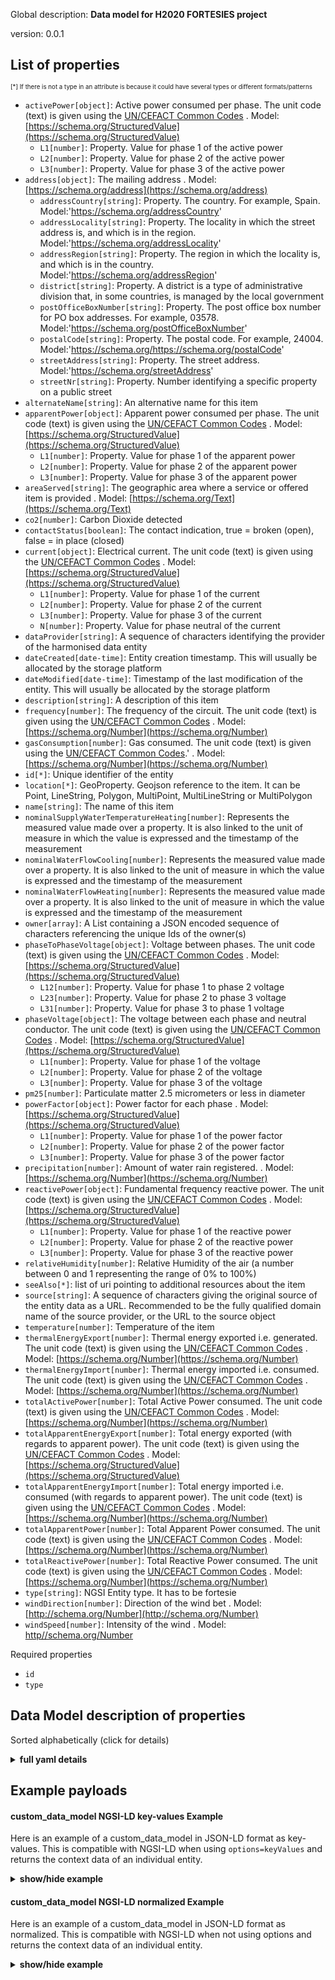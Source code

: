 
  

Global description: **Data model for H2020 FORTESIES project**  

version: 0.0.1  
<!-- /20-Description -->
  
<!-- 30-PropertiesList -->
  


## List of properties  


<sup><sub>[*] If there is not a type in an attribute is because it could have several types or different formats/patterns</sub></sup>  
- `activePower[object]`: Active power consumed per phase. The unit code (text) is given using the [UN/CEFACT Common Codes](https://docs.peppol.eu/poacc/billing/3.0/codelist/UNECERec20)  . Model: [https://schema.org/StructuredValue](https://schema.org/StructuredValue)
	- `L1[number]`: Property. Value for phase 1 of the active power    
	- `L2[number]`: Property. Value for phase 2 of the active power    
	- `L3[number]`: Property. Value for phase 3 of the active power    
- `address[object]`: The mailing address  . Model: [https://schema.org/address](https://schema.org/address)
	- `addressCountry[string]`: Property. The country. For example, Spain. Model:'https://schema.org/addressCountry'    
	- `addressLocality[string]`: Property. The locality in which the street address is, and which is in the region. Model:'https://schema.org/addressLocality'    
	- `addressRegion[string]`: Property. The region in which the locality is, and which is in the country. Model:'https://schema.org/addressRegion'    
	- `district[string]`: Property. A district is a type of administrative division that, in some countries, is managed by the local government    
	- `postOfficeBoxNumber[string]`: Property. The post office box number for PO box addresses. For example, 03578. Model:'https://schema.org/postOfficeBoxNumber'    
	- `postalCode[string]`: Property. The postal code. For example, 24004. Model:'https://schema.org/https://schema.org/postalCode'    
	- `streetAddress[string]`: Property. The street address. Model:'https://schema.org/streetAddress'    
	- `streetNr[string]`: Property. Number identifying a specific property on a public street    
- `alternateName[string]`: An alternative name for this item  
- `apparentPower[object]`: Apparent power consumed per phase. The unit code (text) is given using the [UN/CEFACT Common Codes](https://docs.peppol.eu/poacc/billing/3.0/codelist/UNECERec20)  . Model: [https://schema.org/StructuredValue](https://schema.org/StructuredValue)
	- `L1[number]`: Property. Value for phase 1 of the apparent power    
	- `L2[number]`: Property. Value for phase 2 of the apparent power    
	- `L3[number]`: Property. Value for phase 3 of the apparent power    
- `areaServed[string]`: The geographic area where a service or offered item is provided  . Model: [https://schema.org/Text](https://schema.org/Text)
- `co2[number]`: Carbon Dioxide detected  
- `contactStatus[boolean]`: The contact indication, true = broken (open), false = in place (closed)  
- `current[object]`: Electrical current. The unit code (text) is given using the [UN/CEFACT Common Codes](https://docs.peppol.eu/poacc/billing/3.0/codelist/UNECERec20)  . Model: [https://schema.org/StructuredValue](https://schema.org/StructuredValue)
	- `L1[number]`: Property. Value for phase 1 of the current    
	- `L2[number]`: Property. Value for phase 2 of the current    
	- `L3[number]`: Property. Value for phase 3 of the current    
	- `N[number]`: Property. Value for phase neutral of the current    
- `dataProvider[string]`: A sequence of characters identifying the provider of the harmonised data entity  
- `dateCreated[date-time]`: Entity creation timestamp. This will usually be allocated by the storage platform  
- `dateModified[date-time]`: Timestamp of the last modification of the entity. This will usually be allocated by the storage platform  
- `description[string]`: A description of this item  
- `frequency[number]`: The frequency of the circuit. The unit code (text) is given using the [UN/CEFACT Common Codes](http://wiki.goodrelations-vocabulary.org/Documentation/UN/CEFACT_Common_Codes)  . Model: [https://schema.org/Number](https://schema.org/Number)
- `gasConsumption[number]`: Gas consumed. The unit code (text) is given using the [UN/CEFACT Common Codes](https://docs.peppol.eu/poacc/billing/3.0/codelist/UNECERec20).'  . Model: [https://schema.org/Number](https://schema.org/Number)
- `id[*]`: Unique identifier of the entity  
- `location[*]`: GeoProperty. Geojson reference to the item. It can be Point, LineString, Polygon, MultiPoint, MultiLineString or MultiPolygon  
- `name[string]`: The name of this item  
- `nominalSupplyWaterTemperatureHeating[number]`: Represents the measured value made over a property. It is also linked to the unit of measure in which the value is expressed and the timestamp of the measurement  
- `nominalWaterFlowCooling[number]`: Represents the measured value made over a property. It is also linked to the unit of measure in which the value is expressed and the timestamp of the measurement  
- `nominalWaterFlowHeating[number]`: Represents the measured value made over a property. It is also linked to the unit of measure in which the value is expressed and the timestamp of the measurement  
- `owner[array]`: A List containing a JSON encoded sequence of characters referencing the unique Ids of the owner(s)  
- `phaseToPhaseVoltage[object]`: Voltage between phases. The unit code (text) is given using the [UN/CEFACT Common Codes](https://docs.peppol.eu/poacc/billing/3.0/codelist/UNECERec20)  . Model: [https://schema.org/StructuredValue](https://schema.org/StructuredValue)
	- `L12[number]`: Property. Value for phase 1 to phase 2 voltage    
	- `L23[number]`: Property. Value for phase 2 to phase 3 voltage    
	- `L31[number]`: Property. Value for phase 3 to phase 1 voltage    
- `phaseVoltage[object]`: The voltage between each phase and neutral conductor. The unit code (text) is given using the [UN/CEFACT Common Codes](https://docs.peppol.eu/poacc/billing/3.0/codelist/UNECERec20)  . Model: [https://schema.org/StructuredValue](https://schema.org/StructuredValue)
	- `L1[number]`: Property. Value for phase 1 of the voltage    
	- `L2[number]`: Property. Value for phase 2 of the voltage    
	- `L3[number]`: Property. Value for phase 3 of the voltage    
- `pm25[number]`: Particulate matter 2.5 micrometers or less in diameter  
- `powerFactor[object]`: Power factor for each phase  . Model: [https://schema.org/StructuredValue](https://schema.org/StructuredValue)
	- `L1[number]`: Property. Value for phase 1 of the power factor    
	- `L2[number]`: Property. Value for phase 2 of the power factor    
	- `L3[number]`: Property. Value for phase 3 of the power factor    
- `precipitation[number]`: Amount of water rain registered.   . Model: [https://schema.org/Number](https://schema.org/Number)
- `reactivePower[object]`: Fundamental frequency reactive power. The unit code (text) is given using the [UN/CEFACT Common Codes](https://docs.peppol.eu/poacc/billing/3.0/codelist/UNECERec20)  . Model: [https://schema.org/StructuredValue](https://schema.org/StructuredValue)
	- `L1[number]`: Property. Value for phase 1 of the reactive power    
	- `L2[number]`: Property. Value for phase 2 of the reactive power    
	- `L3[number]`: Property. Value for phase 3 of the reactive power    
- `relativeHumidity[number]`: Relative Humidity of the air (a number between 0 and 1 representing the range of 0% to 100%)  
- `seeAlso[*]`: list of uri pointing to additional resources about the item  
- `source[string]`: A sequence of characters giving the original source of the entity data as a URL. Recommended to be the fully qualified domain name of the source provider, or the URL to the source object  
- `temperature[number]`: Temperature of the item  
- `thermalEnergyExport[number]`: Thermal energy exported i.e. generated. The unit code (text) is given using the [UN/CEFACT Common Codes](https://docs.peppol.eu/poacc/billing/3.0/codelist/UNECERec20)  . Model: [https://schema.org/Number](https://schema.org/Number)
- `thermalEnergyImport[number]`: Thermal energy imported i.e. consumed. The unit code (text) is given using the [UN/CEFACT Common Codes](https://docs.peppol.eu/poacc/billing/3.0/codelist/UNECERec20)  . Model: [https://schema.org/Number](https://schema.org/Number)
- `totalActivePower[number]`: Total Active Power consumed. The unit code (text) is given using the [UN/CEFACT Common Codes](https://docs.peppol.eu/poacc/billing/3.0/codelist/UNECERec20)  . Model: [https://schema.org/Number](https://schema.org/Number)
- `totalApparentEnergyExport[number]`: Total energy exported (with regards to apparent power). The unit code (text) is given using the [UN/CEFACT Common Codes](https://docs.peppol.eu/poacc/billing/3.0/codelist/UNECERec20)  . Model: [https://schema.org/StructuredValue](https://schema.org/StructuredValue)
- `totalApparentEnergyImport[number]`: Total energy imported i.e. consumed (with regards to apparent power). The unit code (text) is given using the [UN/CEFACT Common Codes](https://docs.peppol.eu/poacc/billing/3.0/codelist/UNECERec20)  . Model: [https://schema.org/Number](https://schema.org/Number)
- `totalApparentPower[number]`: Total Apparent Power consumed. The unit code (text) is given using the [UN/CEFACT Common Codes](https://docs.peppol.eu/poacc/billing/3.0/codelist/UNECERec20)  . Model: [https://schema.org/Number](https://schema.org/Number)
- `totalReactivePower[number]`: Total Reactive Power consumed. The unit code (text) is given using the [UN/CEFACT Common Codes](https://docs.peppol.eu/poacc/billing/3.0/codelist/UNECERec20)  . Model: [https://schema.org/Number](https://schema.org/Number)
- `type[string]`: NGSI Entity type. It has to be fortesie  
- `windDirection[number]`: Direction of the wind bet  . Model: [http://schema.org/Number](http://schema.org/Number)
- `windSpeed[number]`: Intensity of the wind  . Model: [http//schema.org/Number](http//schema.org/Number)
<!-- /30-PropertiesList -->
  
<!-- 35-RequiredProperties -->
  

Required properties  
- `id`  
- `type`  
<!-- /35-RequiredProperties -->
  
<!-- 40-RequiredProperties -->
  
<!-- /40-RequiredProperties -->
  
<!-- 50-DataModelHeader -->
  

## Data Model description of properties  

Sorted alphabetically (click for details)  
<!-- /50-DataModelHeader -->
  
<!-- 60-ModelYaml -->
  
<details><summary><strong>full yaml details</strong></summary>    

```yaml  
custom_data_model:    
  description: Data model for H2020 FORTESIES project    
  properties:    
    activePower:    
      description: Active power consumed per phase. The unit code (text) is given using the [UN/CEFACT Common Codes](https://docs.peppol.eu/poacc/billing/3.0/codelist/UNECERec20)    
      properties:    
        L1:    
          description: Property. Value for phase 1 of the active power    
          minimum: 0    
          type: number    
        L2:    
          description: Property. Value for phase 2 of the active power    
          minimum: 0    
          type: number    
        L3:    
          description: Property. Value for phase 3 of the active power    
          minimum: 0    
          type: number    
      type: object    
      x-ngsi:    
        model: https://schema.org/StructuredValue    
        type: Property    
        units: Watt    
    address:    
      description: The mailing address    
      properties:    
        addressCountry:    
          description: Property. The country. For example, Spain. Model:'https://schema.org/addressCountry'    
          type: string    
        addressLocality:    
          description: Property. The locality in which the street address is, and which is in the region. Model:'https://schema.org/addressLocality'    
          type: string    
        addressRegion:    
          description: Property. The region in which the locality is, and which is in the country. Model:'https://schema.org/addressRegion'    
          type: string    
        district:    
          description: Property. A district is a type of administrative division that, in some countries, is managed by the local government    
          type: string    
        postOfficeBoxNumber:    
          description: Property. The post office box number for PO box addresses. For example, 03578. Model:'https://schema.org/postOfficeBoxNumber'    
          type: string    
        postalCode:    
          description: Property. The postal code. For example, 24004. Model:'https://schema.org/https://schema.org/postalCode'    
          type: string    
        streetAddress:    
          description: Property. The street address. Model:'https://schema.org/streetAddress'    
          type: string    
        streetNr:    
          description: Property. Number identifying a specific property on a public street    
          type: string    
      type: object    
      x-ngsi:    
        model: https://schema.org/address    
        type: Property    
    alternateName:    
      description: An alternative name for this item    
      type: string    
      x-ngsi:    
        type: Property    
    apparentPower:    
      description: Apparent power consumed per phase. The unit code (text) is given using the [UN/CEFACT Common Codes](https://docs.peppol.eu/poacc/billing/3.0/codelist/UNECERec20)    
      properties:    
        L1:    
          description: Property. Value for phase 1 of the apparent power    
          minimum: 0    
          type: number    
        L2:    
          description: Property. Value for phase 2 of the apparent power    
          minimum: 0    
          type: number    
        L3:    
          description: Property. Value for phase 3 of the apparent power    
          minimum: 0    
          type: number    
      type: object    
      x-ngsi:    
        model: https://schema.org/StructuredValue    
        type: Property    
        units: Watt    
    areaServed:    
      description: The geographic area where a service or offered item is provided    
      type: string    
      x-ngsi:    
        model: https://schema.org/Text    
        type: Property    
    co2:    
      description: Carbon Dioxide detected    
      minimum: 0    
      type: number    
      x-ngsi:    
        type: Property    
    contactStatus:    
      description: The contact indication, true = broken (open), false = in place (closed)    
      readOnly: yes    
      type: boolean    
      x-ngsi:    
        type: Property    
    current:    
      description: Electrical current. The unit code (text) is given using the [UN/CEFACT Common Codes](https://docs.peppol.eu/poacc/billing/3.0/codelist/UNECERec20)    
      properties:    
        L1:    
          description: Property. Value for phase 1 of the current    
          type: number    
        L2:    
          description: Property. Value for phase 2 of the current    
          type: number    
        L3:    
          description: Property. Value for phase 3 of the current    
          type: number    
        N:    
          description: Property. Value for phase neutral of the current    
          type: number    
      type: object    
      x-ngsi:    
        model: https://schema.org/StructuredValue    
        type: Property    
        units: Ampere    
    dataProvider:    
      description: A sequence of characters identifying the provider of the harmonised data entity    
      type: string    
      x-ngsi:    
        type: Property    
    dateCreated:    
      description: Entity creation timestamp. This will usually be allocated by the storage platform    
      format: date-time    
      type: string    
      x-ngsi:    
        type: Property    
    dateModified:    
      description: Timestamp of the last modification of the entity. This will usually be allocated by the storage platform    
      format: date-time    
      type: string    
      x-ngsi:    
        type: Property    
    description:    
      description: A description of this item    
      type: string    
      x-ngsi:    
        type: Property    
    frequency:    
      description: The frequency of the circuit. The unit code (text) is given using the [UN/CEFACT Common Codes](http://wiki.goodrelations-vocabulary.org/Documentation/UN/CEFACT_Common_Codes)    
      minimum: 0    
      type: number    
      x-ngsi:    
        model: https://schema.org/Number    
        type: Property    
        units: Hertz    
    gasConsumption:    
      description: Gas consumed. The unit code (text) is given using the [UN/CEFACT Common Codes](https://docs.peppol.eu/poacc/billing/3.0/codelist/UNECERec20).'    
      minimum: 0    
      type: number    
      x-ngsi:    
        model: https://schema.org/Number    
        type: Property    
    id:    
      anyOf:    
        - description: Property. Identifier format of any NGSI entity    
          maxLength: 256    
          minLength: 1    
          pattern: ^[\w\-\.\{\}\$\+\*\[\]`|~^@!,:\\]+$    
          type: string    
        - description: Property. Identifier format of any NGSI entity    
          format: uri    
          type: string    
      description: Unique identifier of the entity    
      x-ngsi:    
        type: Property    
    location:    
      description: GeoProperty. Geojson reference to the item. It can be Point, LineString, Polygon, MultiPoint, MultiLineString or MultiPolygon    
      oneOf:    
        - description: GeoProperty. Geojson reference to the item. Point    
          properties:    
            bbox:    
              items:    
                type: number    
              minItems: 4    
              type: array    
            coordinates:    
              items:    
                type: number    
              minItems: 2    
              type: array    
            type:    
              enum:    
                - Point    
              type: string    
          required:    
            - type    
            - coordinates    
          title: GeoJSON Point    
          type: object    
        - description: GeoProperty. Geojson reference to the item. LineString    
          properties:    
            bbox:    
              items:    
                type: number    
              minItems: 4    
              type: array    
            coordinates:    
              items:    
                items:    
                  type: number    
                minItems: 2    
                type: array    
              minItems: 2    
              type: array    
            type:    
              enum:    
                - LineString    
              type: string    
          required:    
            - type    
            - coordinates    
          title: GeoJSON LineString    
          type: object    
        - description: GeoProperty. Geojson reference to the item. Polygon    
          properties:    
            bbox:    
              items:    
                type: number    
              minItems: 4    
              type: array    
            coordinates:    
              items:    
                items:    
                  items:    
                    type: number    
                  minItems: 2    
                  type: array    
                minItems: 4    
                type: array    
              type: array    
            type:    
              enum:    
                - Polygon    
              type: string    
          required:    
            - type    
            - coordinates    
          title: GeoJSON Polygon    
          type: object    
        - description: GeoProperty. Geojson reference to the item. MultiPoint    
          properties:    
            bbox:    
              items:    
                type: number    
              minItems: 4    
              type: array    
            coordinates:    
              items:    
                items:    
                  type: number    
                minItems: 2    
                type: array    
              type: array    
            type:    
              enum:    
                - MultiPoint    
              type: string    
          required:    
            - type    
            - coordinates    
          title: GeoJSON MultiPoint    
          type: object    
        - description: GeoProperty. Geojson reference to the item. MultiLineString    
          properties:    
            bbox:    
              items:    
                type: number    
              minItems: 4    
              type: array    
            coordinates:    
              items:    
                items:    
                  items:    
                    type: number    
                  minItems: 2    
                  type: array    
                minItems: 2    
                type: array    
              type: array    
            type:    
              enum:    
                - MultiLineString    
              type: string    
          required:    
            - type    
            - coordinates    
          title: GeoJSON MultiLineString    
          type: object    
        - description: GeoProperty. Geojson reference to the item. MultiLineString    
          properties:    
            bbox:    
              items:    
                type: number    
              minItems: 4    
              type: array    
            coordinates:    
              items:    
                items:    
                  items:    
                    items:    
                      type: number    
                    minItems: 2    
                    type: array    
                  minItems: 4    
                  type: array    
                type: array    
              type: array    
            type:    
              enum:    
                - MultiPolygon    
              type: string    
          required:    
            - type    
            - coordinates    
          title: GeoJSON MultiPolygon    
          type: object    
    name:    
      description: The name of this item    
      type: string    
      x-ngsi:    
        type: Property    
    nominalSupplyWaterTemperatureHeating:    
      description: Represents the measured value made over a property. It is also linked to the unit of measure in which the value is expressed and the timestamp of the measurement    
      type: number    
      x-ngsi:    
        type: Property    
    nominalWaterFlowCooling:    
      description: Represents the measured value made over a property. It is also linked to the unit of measure in which the value is expressed and the timestamp of the measurement    
      type: number    
      x-ngsi:    
        type: Property    
    nominalWaterFlowHeating:    
      description: Represents the measured value made over a property. It is also linked to the unit of measure in which the value is expressed and the timestamp of the measurement    
      type: number    
      x-ngsi:    
        type: Property    
    owner:    
      description: A List containing a JSON encoded sequence of characters referencing the unique Ids of the owner(s)    
      items:    
        anyOf:    
          - description: Property. Identifier format of any NGSI entity    
            maxLength: 256    
            minLength: 1    
            pattern: ^[\w\-\.\{\}\$\+\*\[\]`|~^@!,:\\]+$    
            type: string    
          - description: Property. Identifier format of any NGSI entity    
            format: uri    
            type: string    
        description: Property. Unique identifier of the entity    
      type: array    
      x-ngsi:    
        type: Property    
    phaseToPhaseVoltage:    
      description: Voltage between phases. The unit code (text) is given using the [UN/CEFACT Common Codes](https://docs.peppol.eu/poacc/billing/3.0/codelist/UNECERec20)    
      properties:    
        L12:    
          description: Property. Value for phase 1 to phase 2 voltage    
          minimum: 0    
          type: number    
        L23:    
          description: Property. Value for phase 2 to phase 3 voltage    
          minimum: 0    
          type: number    
        L31:    
          description: Property. Value for phase 3 to phase 1 voltage    
          minimum: 0    
          type: number    
      type: object    
      x-ngsi:    
        model: https://schema.org/StructuredValue    
        type: Property    
        units: Volts    
    phaseVoltage:    
      description: The voltage between each phase and neutral conductor. The unit code (text) is given using the [UN/CEFACT Common Codes](https://docs.peppol.eu/poacc/billing/3.0/codelist/UNECERec20)    
      properties:    
        L1:    
          description: Property. Value for phase 1 of the voltage    
          minimum: 0    
          type: number    
        L2:    
          description: Property. Value for phase 2 of the voltage    
          minimum: 0    
          type: number    
        L3:    
          description: Property. Value for phase 3 of the voltage    
          minimum: 0    
          type: number    
      type: object    
      x-ngsi:    
        model: https://schema.org/StructuredValue    
        type: Property    
        units: Volts    
    pm25:    
      description: Particulate matter 2.5 micrometers or less in diameter    
      minimum: 0    
      type: number    
      x-ngsi:    
        type: Property    
    powerFactor:    
      description: Power factor for each phase    
      properties:    
        L1:    
          description: Property. Value for phase 1 of the power factor    
          maximum: 1    
          minimum: -1    
          type: number    
        L2:    
          description: Property. Value for phase 2 of the power factor    
          maximum: 1    
          minimum: -1    
          type: number    
        L3:    
          description: Property. Value for phase 3 of the power factor    
          maximum: 1    
          minimum: -1    
          type: number    
      type: object    
      x-ngsi:    
        model: https://schema.org/StructuredValue    
        type: Property    
    precipitation:    
      description: 'Amount of water rain registered. '    
      minimum: 0    
      type: number    
      x-ngsi:    
        model: https://schema.org/Number    
        type: Property    
        units: Liters per square meter    
    reactivePower:    
      description: Fundamental frequency reactive power. The unit code (text) is given using the [UN/CEFACT Common Codes](https://docs.peppol.eu/poacc/billing/3.0/codelist/UNECERec20)    
      properties:    
        L1:    
          description: Property. Value for phase 1 of the reactive power    
          type: number    
        L2:    
          description: Property. Value for phase 2 of the reactive power    
          type: number    
        L3:    
          description: Property. Value for phase 3 of the reactive power    
          type: number    
      type: object    
      x-ngsi:    
        model: https://schema.org/StructuredValue    
        type: Property    
        units: volts-ampere-reactive    
    relativeHumidity:    
      description: Relative Humidity of the air (a number between 0 and 1 representing the range of 0% to 100%)    
      maximum: 1    
      minimum: 0    
      type: number    
      x-ngsi:    
        type: Property    
    seeAlso:    
      description: list of uri pointing to additional resources about the item    
      oneOf:    
        - items:    
            format: uri    
            type: string    
          minItems: 1    
          type: array    
        - format: uri    
          type: string    
      x-ngsi:    
        type: Property    
    source:    
      description: A sequence of characters giving the original source of the entity data as a URL. Recommended to be the fully qualified domain name of the source provider, or the URL to the source object    
      type: string    
      x-ngsi:    
        type: Property    
    temperature:    
      description: Temperature of the item    
      type: number    
      x-ngsi:    
        type: Property    
    thermalEnergyExport:    
      description: Thermal energy exported i.e. generated. The unit code (text) is given using the [UN/CEFACT Common Codes](https://docs.peppol.eu/poacc/billing/3.0/codelist/UNECERec20)    
      minimum: 0    
      type: number    
      x-ngsi:    
        model: https://schema.org/Number    
        type: Property    
        units: kilovolt-ampere-hour.    
    thermalEnergyImport:    
      description: Thermal energy imported i.e. consumed. The unit code (text) is given using the [UN/CEFACT Common Codes](https://docs.peppol.eu/poacc/billing/3.0/codelist/UNECERec20)    
      minimum: 0    
      type: number    
      x-ngsi:    
        model: https://schema.org/Number    
        type: Property    
        units: kilovolt-ampere-hour.    
    totalActivePower:    
      description: Total Active Power consumed. The unit code (text) is given using the [UN/CEFACT Common Codes](https://docs.peppol.eu/poacc/billing/3.0/codelist/UNECERec20)    
      type: number    
      x-ngsi:    
        model: https://schema.org/Number    
        type: Property    
        units: Watt    
    totalApparentEnergyExport:    
      description: Total energy exported (with regards to apparent power). The unit code (text) is given using the [UN/CEFACT Common Codes](https://docs.peppol.eu/poacc/billing/3.0/codelist/UNECERec20)    
      minimum: 0    
      type: number    
      x-ngsi:    
        model: https://schema.org/StructuredValue    
        type: Property    
        units: kilovolt-ampere-hour    
    totalApparentEnergyImport:    
      description: Total energy imported i.e. consumed (with regards to apparent power). The unit code (text) is given using the [UN/CEFACT Common Codes](https://docs.peppol.eu/poacc/billing/3.0/codelist/UNECERec20)    
      minimum: 0    
      type: number    
      x-ngsi:    
        model: https://schema.org/Number    
        type: Property    
        units: kilovolt-ampere-hour.    
    totalApparentPower:    
      description: Total Apparent Power consumed. The unit code (text) is given using the [UN/CEFACT Common Codes](https://docs.peppol.eu/poacc/billing/3.0/codelist/UNECERec20)    
      minimum: 0    
      type: number    
      x-ngsi:    
        model: https://schema.org/Number    
        type: Property    
        units: volt-ampere    
    totalReactivePower:    
      description: Total Reactive Power consumed. The unit code (text) is given using the [UN/CEFACT Common Codes](https://docs.peppol.eu/poacc/billing/3.0/codelist/UNECERec20)    
      type: number    
      x-ngsi:    
        model: https://schema.org/Number    
        type: Property    
        units: volt-ampere-reactive    
    type:    
      description: NGSI Entity type. It has to be fortesie    
      enum:    
        - fortesie    
      type: string    
      x-ngsi:    
        type: Property    
    windDirection:    
      description: Direction of the wind bet    
      maximum: 360    
      minimum: 0    
      type: number    
      x-ngsi:    
        model: http://schema.org/Number    
        type: Property    
    windSpeed:    
      description: Intensity of the wind    
      minimum: 0    
      type: number    
      x-ngsi:    
        model: http//schema.org/Number    
        type: Property    
  required:    
    - id    
    - type    
  type: object    
  x-derived-from: ''    
  x-disclaimer: Redistribution and use in source and binary forms, with or without modification, are permitted  provided that the license conditions are met. Copyleft (c) 2021 Contributors to Smart Data Models Program    
  x-license-url: https://github.com/smart-data-models/fortesie_data_model/blob/master/custom_data_model/LICENSE.md    
  x-model-schema: https://raw.githubusercontent.com/konstantinosGombakis/fortesie_data_model/main/FORTESIES_data_model/schema.json    
  x-model-tags: ''    
  x-version: 0.0.1    
```  
</details>    
<!-- /60-ModelYaml -->
  
<!-- 70-MiddleNotes -->
  
<!-- /70-MiddleNotes -->
  
<!-- 80-Examples -->
  

## Example payloads    

#### custom_data_model NGSI-LD key-values Example    

Here is an example of a custom_data_model in JSON-LD format as key-values. This is compatible with NGSI-LD when  using `options=keyValues` and returns the context data of an individual entity.  
<details><summary><strong>show/hide example</strong></summary>    

```json  

{  
  "id": "urn:ngsi-ld:FORTESIE:DEMO-1:device-id-001",  
  "type": "fortesie",  
  "@context": [  
    "http://forteseie-ld-context/fortesie-context.jsonld"  
  ],  
  "phaseVoltage": 223.6,  
  "phaseToPhaseVoltage": [  
    252.2,  
    223,  
    224.3  
  ],  
  "current": 2.7,  
  "totalActivePower": 344.8,  
  "totalReactivePower": 54.7,  
  "totalApparentPower": 45.7,  
  "powerFactor": 98.2,  
  "activePower": 56.2,  
  "reactivePower": 32.3,  
  "apparentPower": 45.8,  
  "totalApparentEnergyImport": 34.2,  
  "totalApparentEnergyExport": 4.2,  
  "frequency": 49.8,  
  "nominalWaterFlowHeating": 54.1,  
  "nominalSupplyWaterTemperatureHeating": 23.8,  
  "nominalReturnWaterTemperatureHeating": 10.3,  
  "thermalEnergyImport": 12.3,  
  "thermalEnergyExport": 1.3,  
  "gasConsumption ": 1.3,  
  "temperature": 18.4,  
  "relativeHumidity": 39.0,  
  "pm25": 36.0,  
  "co2": 690.5,  
  "windSpeed": 2.5,  
  "windDirection": 231,  
  "precipitation": 34,  
  "contactStatus": 1  
}  
```  
</details>  

#### custom_data_model NGSI-LD normalized Example    

Here is an example of a custom_data_model in JSON-LD format as normalized. This is compatible with NGSI-LD when not using options and returns the context data of an individual entity.  
<details><summary><strong>show/hide example</strong></summary>    

```json  

{  
  "id": "urn:ngsi-ld:FORTESIE:DEMO-1:device-id-001",  
  "type": "fortesie",  
  "@context": [  
    "http://forteseie-ld-context/fortesie-context.jsonld"  
  ],  
  "phaseVoltage": {  
    "type": "Property",  
    "value": 223.6,  
    "unitCode": "2G",  
    "observedAt": "2023-09-15T16:04:49Z"  
  },  
  "phaseToPhaseVoltage": {  
    "type": "Property",  
    "value": [  
      252.2,  
      223,  
      224.3  
    ],  
    "unitCode": "2G",  
    "observedAt": "2023-09-15T16:04:49Z"  
  },  
  "current": {  
    "type": "Property",  
    "value": 2.7,  
    "unitCode": "AMP",  
    "observedAt": "2023-09-15T16:04:49Z"  
  },  
  "totalActivePower": {  
    "type": "Property",  
    "value": 344.8,  
    "unitCode": "K1",  
    "observedAt": "2023-09-15T16:04:49Z"  
  },  
  "totalReactivePower": {  
    "type": "Property",  
    "value": 54.7,  
    "unitCode": "K2",  
    "observedAt": "2023-09-15T16:04:49Z"  
  },  
  "totalApparentPower": {  
    "type": "Property",  
    "value": 45.7,  
    "unitCode": "K1",  
    "observedAt": "2023-09-15T16:04:49Z"  
  },  
  "powerFactor": {  
    "type": "Property",  
    "value": 98.2,  
    "unitCode": "P1",  
    "observedAt": "2023-09-15T16:04:49Z"  
  },  
  "activePower": {  
    "type": "Property",  
    "value": 56.2,  
    "unitCode": "K1",  
    "observedAt": "2023-09-15T16:04:49Z"  
  },  
  "reactivePower": {  
    "type": "Property",  
    "value": 32.3,  
    "unitCode": "K2",  
    "observedAt": "2023-09-15T16:04:49Z"  
  },  
  "apparentPower": {  
    "type": "Property",  
    "value": 45.8,  
    "unitCode": "P1",  
    "observedAt": "2023-09-15T16:04:49Z"  
  },  
  "totalApparentEnergyImport": {  
    "type": "Property",  
    "value": 34.2,  
    "unitCode": "KWH",  
    "observedAt": "2023-09-15T16:04:49Z"  
  },  
  "totalApparentEnergyExport": {  
    "type": "Property",  
    "value": 4.2,  
    "unitCode": "KWH",  
    "observedAt": "2023-09-15T16:04:49Z"  
  },  
  "nominalWaterFlowHeating": {  
    "type": "Property",  
    "value": 54.1,  
    "unitCode": "MQS",  
    "observedAt": "2023-09-15T16:04:49Z"  
  },  
  "nominalSupplyWaterTemperatureHeating": {  
    "type": "Property",  
    "value": 23.8,  
    "unitCode": "CEL",  
    "observedAt": "2023-09-15T16:04:49Z"  
  },  
  "nominalReturnWaterTemperatureHeating": {  
    "type": "Property",  
    "value": 10.3,  
    "unitCode": "CEL",  
    "observedAt": "2023-09-15T16:04:49Z"  
  },  
  "temperature": {  
    "type": "Property",  
    "value": 18.4,  
    "unitCode": "CEL",  
    "observedAt": "2023-09-15T16:04:49Z"  
  },  
  "relativeHumidity": {  
    "type": "Property",  
    "value": 39.0,  
    "unitCode": "P1",  
    "observedAt": "2023-09-15T16:04:49Z"  
  },  
  "pm25": {  
    "type": "Property",  
    "value": 36.0,  
    "unitCode": "GQ",  
    "observedAt": "2023-09-15T16:04:49Z"  
  },  
  "co2": {  
    "type": "Property",  
    "value": 690.5,  
    "unitCode": "59",  
    "observedAt": "2023-09-15T16:04:49Z"  
  },  
  "windSpeed": {  
    "type": "Property",  
    "value": 2.5,  
    "unitCode": "KMH",  
    "observedAt": "2023-09-15T16:04:49Z"  
  },  
  "windDirection": {  
    "type": "Property",  
    "value": 231,  
    "unitCode": "DD",  
    "observedAt": "2023-09-15T16:04:49Z"  
  },  
  "precipitation": {  
    "type": "Property",  
    "value": 34,  
    "unitCode": "MMT",  
    "observedAt": "2023-09-15T16:04:49Z"  
  }  
}  
```  
</details><!-- /80-Examples -->
  

